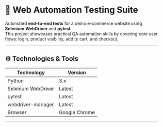 # 🛒 Web Automation Testing Suite

Automated **end-to-end tests** for a demo e-commerce website using **Selenium WebDriver** and **pytest**.  
This project showcases practical QA automation skills by covering core user flows: login, product visibility, add to cart, and checkout.

---

## ⚙️ Technologies & Tools

| Technology        | Version       |
|-------------------|---------------|
| Python            | 3.x           |
| Selenium WebDriver| Latest        |
| pytest            | Latest        |
| webdriver-manager | Latest        |
| Browser           | Google Chrome |

---


